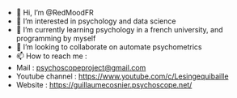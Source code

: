 - 👋 Hi, I’m @RedMoodFR
- 👀 I’m interested in psychology and data science
- 🌱 I’m currently learning psychology in a french university, and programming by myself
- 💞️ I’m looking to collaborate on automate psychometrics
- 📫 How to reach me :
- Mail : psychoscopeproject@gmail.com
- Youtube channel : https://www.youtube.com/c/Lesingequibaille
- Website : https://guillaumecosnier.psychoscope.net/

